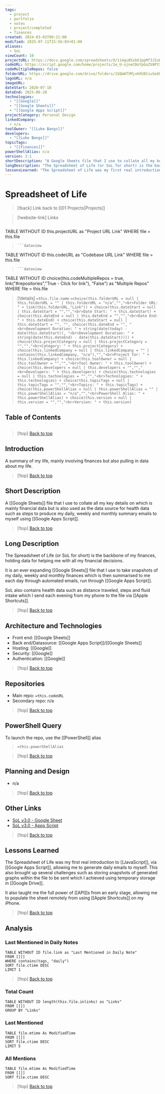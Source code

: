```yaml
---
tags:
  - project
  - portfolio
  - notes
  - project/completed
  - finances
created: 2024-03-02T09:21:00
modified: 2025-07-11T15:56:03+01:00
aliases:
  - SoL
viewCount: 10
projectURL: https://docs.google.com/spreadsheets/d/114gu85xbOJppMf3JIuHzoWIVsWAcy3ALmdv0owwyCQ0/edit?usp=sharing
codeURL: https://script.google.com/home/projects/1e_U-ujneCBoYpGoZVAPtSYR9wI2StLhy4gLbL6t946wAJVTjDdAhn9xs/edit
codeMultipleRepos: false
folderURL: https://drive.google.com/drive/folders/1SQmATVMjxHXU8CsuSeGh_3suXXTxC_Nf?usp=drive_link
logoURL: n/a
imageURL: 
dateStart: 2020-07-18
dateEnd: 2025-06-20
technologies:
  - "[[Google]]"
  - "[[Google Sheets]]"
  - "[[Google Apps Script]]"
projectCategory: Personal Design
linkedCompany:
  - n/a
toolOwner: "[[Luke Bangs]]"
developers:
  - "[[Luke Bangs]]"
topicTags:
  - "[[Finances]]"
powerShellAlias: n/a
version: 3.1
shortDescription: "A Google Sheets file that I use to collate all my key details on which is mainly financial data but is also used as the data source for health data such as steps to produce my daily, weekly and monthly summary emails to myself using Google Apps Script."
longDescription: "The Spreadsheet of Life (or SoL for short) is the backbone of my finances, holding data for helping me with all my financial decisions.\nIt is an ever expanding Google Sheets file that I use to take snapshots of my daily, weekly and monthly finances which is then summarised to me each day through automated emails, run through Google Apps Script.\nSoL also contains health data such as distance traveled, steps and fluid intake which I send each evening from my phone to the file via Apple Shortcuts."
lessonsLearned: "The Spreadsheet of Life was my first real introduction to JavaScript, via Google Apps Script, allowing me to generate daily emails to myself. This also brought up several challenges such as storing snapshots of generated graphs within the file to be sent which I achieved using temporary storage in Google Drive.\nIt also taught me the full power of APIs from an early stage, allowing me to populate the sheet remotely from using Apple Shortcuts on my iPhone."
---
```

# Spreadsheet of Life

> [!back] Link back to [[01 Projects|Projects]]

>[!website-link] Links
> ```dataview
TABLE WITHOUT ID this.projectURL as "Project URL Link"
WHERE file = this.file
>```
>```dataview
TABLE WITHOUT ID this.codeURL as "Codebase URL Link"
WHERE file = this.file
>```
>```dataview
TABLE WITHOUT ID choice(this.codeMultipleRepos = true, link("#repositories","True - Click for link"), "False") as "Multiple Repos"
WHERE file = this.file

>[!details]  `=this.file.name`
>`=choice(this.folderURL = null | this.folderURL = "" | this.folderURL = "n/a","","<br>Folder URL: " + link(this.folderURL,"Link")) + choice(this.dateStart = null | this.dateStart = "","","<br>Date Start: " + this.dateStart) + choice(this.dateEnd = null | this.dateEnd = "","","<br>Date End: " + this.dateEnd) + choice(this.dateStart = null | this.dateStart = "", "", choice(this.dateEnd = "", "<br>Development Duration: " + string(date(today) - date(this.dateStart)), "<br>Development Duration: " + string(date(this.dateEnd) - date(this.dateStart)))) + choice(this.projectCategory = null | this.projectCategory = "","","<br>Category: " + this.projectCategory) + choice(this.linkedCompany = null | this.linkedCompany = "" | contains(this.linkedCompany, "n/a"),"","<br>Project for: " + this.linkedCompany) + choice(this.toolOwner = null | this.toolOwner = "","","<br>Tool Owner: " + this.toolOwner) + choice(this.developers = null | this.developers = "","","<br>Developers: " + this.developers) + choice(this.technologies = null | this.technologies = "","","<br>Technologies: " + this.technologies) + choice(this.topicTags = null | this.topicTags = "","","<br>Topics: " + this.topicTags) + choice(this.powerShellAlias = null | this.powerShellAlias = "" | this.powerShellAlias = "n/a","","<br>PowerShell Alias: " + this.powerShellAlias) + choice(this.version = null | this.version = "","","<br>Version: " + this.version)`

## Table of Contents

```table-of-contents
```

>[!top] [Back to top](#Table%20of%20Contents)

## Introduction

A summary of my life, mainly involving finances but also pulling in data about my life.

>[!top] [Back to top](#Table%20of%20Contents)

## Short Description

A [[Google Sheets]] file that I use to collate all my key details on which is mainly financial data but is also used as the data source for health data such as steps to produce my daily, weekly and monthly summary emails to myself using [[Google Apps Script]].

>[!top] [Back to top](#Table%20of%20Contents)

## Long Description

The Spreadsheet of Life (or SoL for short) is the backbone of my finances, holding data for helping me with all my financial decisions.

It is an ever expanding [[Google Sheets]] file that I use to take snapshots of my daily, weekly and monthly finances which is then summarised to me each day through automated emails, run through [[Google Apps Script]].

SoL also contains health data such as distance traveled, steps and fluid intake which I send each evening from my phone to the file via [[Apple Shortcuts]].

>[!top] [Back to top](#Table%20of%20Contents)

## Architecture and Technologies

- Front end: [[Google Sheets]]
- Back end/Datasource: [[Google Apps Script]]/[[Google Sheets]]
- Hosting: [[Google]]
- Security: [[Google]]
- Authentication: [[Google]]

>[!top] [Back to top](#Table%20of%20Contents)

## Repositories

- Main repo: `=this.codeURL`
- Secondary repo: n/a

>[!top] [Back to top](#Table%20of%20Contents)

## PowerShell Query

To launch the repo, use the [[PowerShell]] alias 

> `=this.powerShellAlias`

>[!top] [Back to top](#Table%20of%20Contents)

## Planning and Design

- n/a

>[!top] [Back to top](#Table%20of%20Contents)

## Other Links

- [SoL v3.0 - Google Sheet](https://docs.google.com/spreadsheets/d/114gu85xbOJppMf3JIuHzoWIVsWAcy3ALmdv0owwyCQ0/edit?usp=sharing)
- [SoL v3.0 - Apps Script](https://script.google.com/home/projects/1e_U-ujneCBoYpGoZVAPtSYR9wI2StLhy4gLbL6t946wAJVTjDdAhn9xs/edit)

>[!top] [Back to top](#Table%20of%20Contents)

## Lessons Learned

The Spreadsheet of Life was my first real introduction to [[JavaScript]], via [[Google Apps Script]], allowing me to generate daily emails to myself. This also brought up several challenges such as storing snapshots of generated graphs within the file to be sent which I achieved using temporary storage in [[Google Drive]].

It also taught me the full power of [[API]]s from an early stage, allowing me to populate the sheet remotely from using [[Apple Shortcuts]] on my iPhone.

>[!top] [Back to top](#Table%20of%20Contents)

## Analysis

### Last Mentioned in Daily Notes

```dataview
TABLE WITHOUT ID file.link as "Last Mentioned in Daily Note"
FROM [[]]
WHERE contains(tags, "daily")
SORT file.ctime DESC
LIMIT 1
```

>[!top] [Back to top](#Table%20of%20Contents)

### Total Count

```dataview
TABLE WITHOUT ID length(this.file.inlinks) as "Links"
FROM [[]]
GROUP BY "Links"
```

### Last Mentioned

```dataview
TABLE file.mtime As ModifiedTime
FROM [[]]
SORT file.ctime DESC
LIMIT 5
```

### All Mentions

```dataview
TABLE file.mtime As ModifiedTime
FROM [[]]
SORT file.ctime DESC
```

>[!top] [Back to top](#Table%20of%20Contents)
